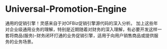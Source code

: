 # Universal-Promotion-Engine
通用的促销引擎！灵感来自于对OFBiz促销引擎源代码的深入分析。 加上这些年对企业级通用业务的理解，特别是近期随着对财务的深入理解，有必要开发这样一套将商品(服务)-财务闭环打通的业务促销引擎，适用于向用户销售商品或提供服务的业务场景。
